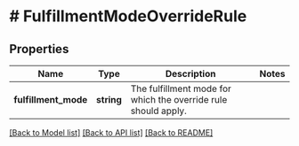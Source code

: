 # # FulfillmentModeOverrideRule

## Properties

Name | Type | Description | Notes
------------ | ------------- | ------------- | -------------
**fulfillment_mode** | **string** | The fulfillment mode for which the override rule should apply. |

[[Back to Model list]](../../README.md#models) [[Back to API list]](../../README.md#endpoints) [[Back to README]](../../README.md)
